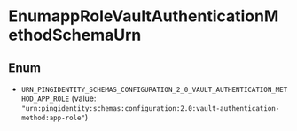 

# EnumappRoleVaultAuthenticationMethodSchemaUrn

## Enum


* `URN_PINGIDENTITY_SCHEMAS_CONFIGURATION_2_0_VAULT_AUTHENTICATION_METHOD_APP_ROLE` (value: `"urn:pingidentity:schemas:configuration:2.0:vault-authentication-method:app-role"`)



